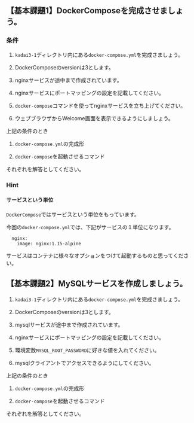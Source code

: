 ## 【基本課題1】DockerComposeを完成させましょう。

### 条件

1. `kadai3-1`ディレクトリ内にある`docker-compose.yml`を完成さましょう。

1. DockerComposeのversionは3とします。

1. nginxサービスが途中まで作成されています。

1. nginxサービスにポートマッピングの設定を記載してください。

1. `docker-compose`コマンドを使ってnginxサービスを立ち上げてください。

1. ウェブブラウザからWelcome画面を表示できるようにしましょう。

上記の条件のとき

1. `docker-compose.yml`の完成形

1. `docker-compose`を起動させるコマンド

それぞれを解答としてください。

### Hint

#### サービスという単位

`DockerCompose`ではサービスという単位をもっています。

今回の`docker-compose.yml`では、下記がサービスの１単位になります。

```
  nginx:
    image: nginx:1.15-alpine
```
サービスはコンテナに様々なオプションをつけて起動するものと思ってください。

## 【基本課題2】MySQLサービスを作成しましょう。

1. `kadai3-1`ディレクトリ内にある`docker-compose.yml`を完成さましょう。

1. DockerComposeのversionは3とします。

1. mysqlサービスが途中まで作成されています。

1. nginxサービスにポートマッピングの設定を記載してください。

1. 環境変数`MYSQL_ROOT_PASSWORD`に好きな値を入れてください。

1. mysqlクライアントでアクセスできるようにしてください。

上記の条件のとき

1. `docker-compose.yml`の完成形

1. `docker-compose`を起動させるコマンド

それぞれを解答としてください。

